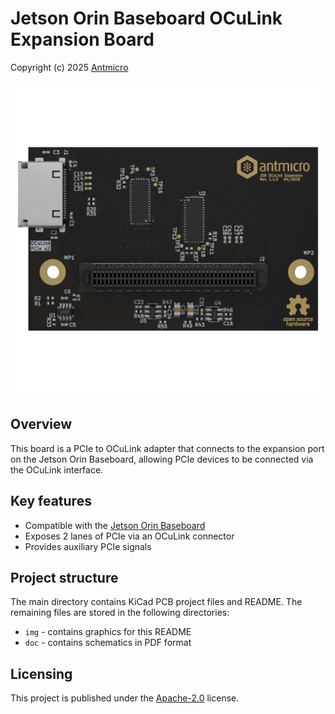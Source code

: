 # Jetson Orin Baseboard OCuLink Expansion Board

Copyright (c) 2025 [Antmicro](https://www.antmicro.com)

![](img/antmicro-job-oculink-expansion.png)

## Overview

This board is a PCIe to OCuLink adapter that connects to the expansion port on the Jetson Orin Baseboard, allowing PCIe devices to be connected via the OCuLink interface.

## Key features

- Compatible with the [Jetson Orin Baseboard](https://github.com/antmicro/jetson-orin-baseboard)
- Exposes 2 lanes of PCIe via an OCuLink connector
- Provides auxiliary PCIe signals

## Project structure

The main directory contains KiCad PCB project files and README. The remaining files are stored in the following
directories:

-   `img` - contains graphics for this README
-   `doc` - contains schematics in PDF format

## Licensing

This project is published under the [Apache-2.0](LICENSE) license.
